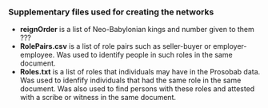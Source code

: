 ### Supplementary files used for creating the networks

- **reignOrder** is a list of Neo-Babylonian kings and number given to them ???
- **RolePairs.csv** is a list of role pairs such as seller-buyer or employer-employee. Was used to identify people in such roles in the same document.
- **Roles.txt** is a list of roles that individuals may have in the Prosobab data. Was used to idenfify individuals that had the same role in the same document. Was also used to find persons with these roles and attested with a scribe or witness in the same document.
